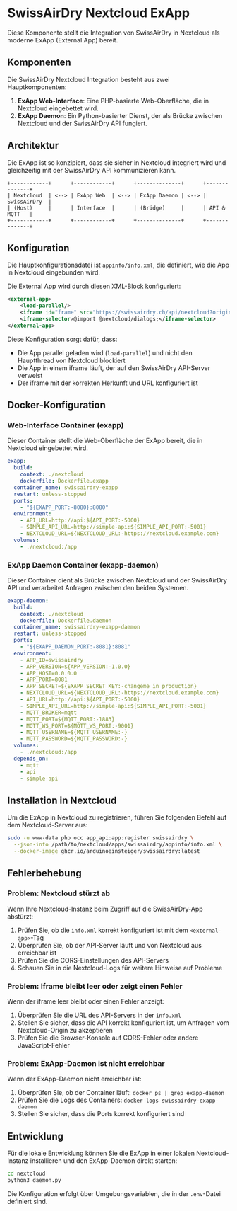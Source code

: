 # SwissAirDry Nextcloud ExApp

Diese Komponente stellt die Integration von SwissAirDry in Nextcloud als moderne ExApp (External App) bereit.

## Komponenten

Die SwissAirDry Nextcloud Integration besteht aus zwei Hauptkomponenten:

1. **ExApp Web-Interface**: Eine PHP-basierte Web-Oberfläche, die in Nextcloud eingebettet wird.
2. **ExApp Daemon**: Ein Python-basierter Dienst, der als Brücke zwischen Nextcloud und der SwissAirDry API fungiert.

## Architektur

Die ExApp ist so konzipiert, dass sie sicher in Nextcloud integriert wird und gleichzeitig mit der SwissAirDry API kommunizieren kann.

```
+------------+      +------------+      +--------------+      +--------------+
| Nextcloud  | <--> | ExApp Web  | <--> | ExApp Daemon | <--> | SwissAirDry  |
| (Host)     |      | Interface  |      | (Bridge)     |      | API & MQTT   |
+------------+      +------------+      +--------------+      +--------------+
```

## Konfiguration

Die Hauptkonfigurationsdatei ist `appinfo/info.xml`, die definiert, wie die App in Nextcloud eingebunden wird.

Die External App wird durch diesen XML-Block konfiguriert:

```xml
<external-app>
    <load-parallel/>
    <iframe id="frame" src="https://swissairdry.ch/api/nextcloud?origin={{origin}}&amp;url={{url}}"/>
    <iframe-selector>@import @nextcloud/dialogs;</iframe-selector>
</external-app>
```

Diese Konfiguration sorgt dafür, dass:

- Die App parallel geladen wird (`load-parallel`) und nicht den Hauptthread von Nextcloud blockiert
- Die App in einem iframe läuft, der auf den SwissAirDry API-Server verweist
- Der iframe mit der korrekten Herkunft und URL konfiguriert ist

## Docker-Konfiguration

### Web-Interface Container (exapp)

Dieser Container stellt die Web-Oberfläche der ExApp bereit, die in Nextcloud eingebettet wird.

```yaml
exapp:
  build:
    context: ./nextcloud
    dockerfile: Dockerfile.exapp
  container_name: swissairdry-exapp
  restart: unless-stopped
  ports:
    - "${EXAPP_PORT:-8080}:8080"
  environment:
    - API_URL=http://api:${API_PORT:-5000}
    - SIMPLE_API_URL=http://simple-api:${SIMPLE_API_PORT:-5001}
    - NEXTCLOUD_URL=${NEXTCLOUD_URL:-https://nextcloud.example.com}
  volumes:
    - ./nextcloud:/app
```

### ExApp Daemon Container (exapp-daemon)

Dieser Container dient als Brücke zwischen Nextcloud und der SwissAirDry API und verarbeitet Anfragen zwischen den beiden Systemen.

```yaml
exapp-daemon:
  build:
    context: ./nextcloud
    dockerfile: Dockerfile.daemon
  container_name: swissairdry-exapp-daemon
  restart: unless-stopped
  ports:
    - "${EXAPP_DAEMON_PORT:-8081}:8081"
  environment:
    - APP_ID=swissairdry
    - APP_VERSION=${APP_VERSION:-1.0.0}
    - APP_HOST=0.0.0.0
    - APP_PORT=8081
    - APP_SECRET=${EXAPP_SECRET_KEY:-changeme_in_production}
    - NEXTCLOUD_URL=${NEXTCLOUD_URL:-https://nextcloud.example.com}
    - API_URL=http://api:${API_PORT:-5000}
    - SIMPLE_API_URL=http://simple-api:${SIMPLE_API_PORT:-5001}
    - MQTT_BROKER=mqtt
    - MQTT_PORT=${MQTT_PORT:-1883}
    - MQTT_WS_PORT=${MQTT_WS_PORT:-9001}
    - MQTT_USERNAME=${MQTT_USERNAME:-}
    - MQTT_PASSWORD=${MQTT_PASSWORD:-}
  volumes:
    - ./nextcloud:/app
  depends_on:
    - mqtt
    - api
    - simple-api
```

## Installation in Nextcloud

Um die ExApp in Nextcloud zu registrieren, führen Sie folgenden Befehl auf dem Nextcloud-Server aus:

```bash
sudo -u www-data php occ app_api:app:register swissairdry \
  --json-info /path/to/nextcloud/apps/swissairdry/appinfo/info.xml \
  --docker-image ghcr.io/arduinoeinsteiger/swissairdry:latest
```

## Fehlerbehebung

### Problem: Nextcloud stürzt ab

Wenn Ihre Nextcloud-Instanz beim Zugriff auf die SwissAirDry-App abstürzt:

1. Prüfen Sie, ob die `info.xml` korrekt konfiguriert ist mit dem `<external-app>`-Tag
2. Überprüfen Sie, ob der API-Server läuft und von Nextcloud aus erreichbar ist
3. Prüfen Sie die CORS-Einstellungen des API-Servers
4. Schauen Sie in die Nextcloud-Logs für weitere Hinweise auf Probleme

### Problem: Iframe bleibt leer oder zeigt einen Fehler

Wenn der iframe leer bleibt oder einen Fehler anzeigt:

1. Überprüfen Sie die URL des API-Servers in der `info.xml`
2. Stellen Sie sicher, dass die API korrekt konfiguriert ist, um Anfragen vom Nextcloud-Origin zu akzeptieren
3. Prüfen Sie die Browser-Konsole auf CORS-Fehler oder andere JavaScript-Fehler

### Problem: ExApp-Daemon ist nicht erreichbar

Wenn der ExApp-Daemon nicht erreichbar ist:

1. Überprüfen Sie, ob der Container läuft: `docker ps | grep exapp-daemon`
2. Prüfen Sie die Logs des Containers: `docker logs swissairdry-exapp-daemon`
3. Stellen Sie sicher, dass die Ports korrekt konfiguriert sind

## Entwicklung

Für die lokale Entwicklung können Sie die ExApp in einer lokalen Nextcloud-Instanz installieren und den ExApp-Daemon direkt starten:

```bash
cd nextcloud
python3 daemon.py
```

Die Konfiguration erfolgt über Umgebungsvariablen, die in der `.env`-Datei definiert sind.